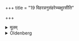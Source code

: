 +++
title = "19 विहरन्ननुसंहरेच्चक्षुरसीति"

+++

<details><summary>मूलम्</summary>

विहरन्ननुसंहरेच्चक्षुरसीति १९
</details>

<details><summary>Oldenberg</summary>

21. If he repeats them separately, he should add at the end (of each section), 'The eye art thou' (l.l. 9).
</details>
